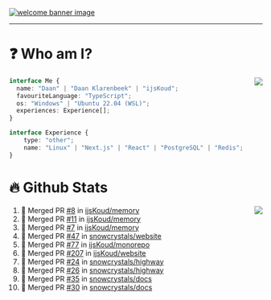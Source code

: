 <h1 align="center" style="display:none;"></h1>

<a href="https://ijskoud.dev/"><img src="https://cdn.ijskoud.dev/files/IIcds5oPKl.png" alt="welcome banner image" /></a>

---

# ❓ Who am I?

<img align="right" src="http://gh-stats.ijskoud.dev/api/top-langs?username=ijsKoud&cache_seconds=1800&layout=compact&hide_border=true&hide_rank=true&show_icons=true&theme=dark&title_color=ffffff&hide_border=true&locale=en" />

```typescript
interface Me {
  name: "Daan" | "Daan Klarenbeek" | "ijsKoud";
  favouriteLanguage: "TypeScript";
  os: "Windows" | "Ubuntu 22.04 (WSL)";
  experiences: Experience[];
}

interface Experience {
    type: "other";
    name: "Linux" | "Next.js" | "React" | "PostgreSQL" | "Redis";
}
```

# 🔥 Github Stats

<img align="right" src="http://gh-stats.ijskoud.dev/api? username=ijsKoud&cache_seconds=1800&hide_border=true&hide_rank=true&show_icons=true&theme=dark&title_color=ffffff&hide_border=true&locale=en">

<!--START_SECTION:activity-->
1. 🎉 Merged PR [#8](https://github.com/ijsKoud/memory/pull/8) in [ijsKoud/memory](https://github.com/ijsKoud/memory)
2. 🎉 Merged PR [#11](https://github.com/ijsKoud/memory/pull/11) in [ijsKoud/memory](https://github.com/ijsKoud/memory)
3. 🎉 Merged PR [#7](https://github.com/ijsKoud/memory/pull/7) in [ijsKoud/memory](https://github.com/ijsKoud/memory)
4. 🎉 Merged PR [#47](https://github.com/snowcrystals/website/pull/47) in [snowcrystals/website](https://github.com/snowcrystals/website)
5. 🎉 Merged PR [#77](https://github.com/ijsKoud/monorepo/pull/77) in [ijsKoud/monorepo](https://github.com/ijsKoud/monorepo)
6. 🎉 Merged PR [#207](https://github.com/ijsKoud/website/pull/207) in [ijsKoud/website](https://github.com/ijsKoud/website)
7. 🎉 Merged PR [#24](https://github.com/snowcrystals/highway/pull/24) in [snowcrystals/highway](https://github.com/snowcrystals/highway)
8. 🎉 Merged PR [#26](https://github.com/snowcrystals/highway/pull/26) in [snowcrystals/highway](https://github.com/snowcrystals/highway)
9. 🎉 Merged PR [#35](https://github.com/snowcrystals/docs/pull/35) in [snowcrystals/docs](https://github.com/snowcrystals/docs)
10. 🎉 Merged PR [#30](https://github.com/snowcrystals/docs/pull/30) in [snowcrystals/docs](https://github.com/snowcrystals/docs)
<!--END_SECTION:activity-->

<h1 align="center" style="display:none;"></h1>
